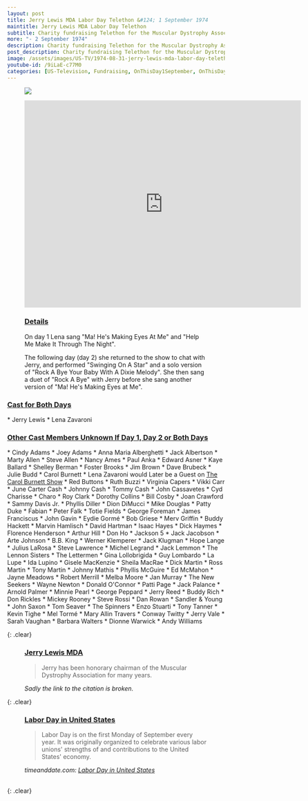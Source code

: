 ```yaml
---
layout: post
title: Jerry Lewis MDA Labor Day Telethon &#124; 1 September 1974
maintitle: Jerry Lewis MDA Labor Day Telethon
subtitle: Charity fundraising Telethon for the Muscular Dystrophy Association
more: "- 2 September 1974"
description: Charity fundraising Telethon for the Muscular Dystrophy Association.
post_description: Charity fundraising Telethon for the Muscular Dystrophy Association.
image: /assets/images/US-TV/1974-08-31-jerry-lewis-mda-labor-day-telethon.jpg
youtube-id: /9iLaE-c77M0
categories: [US-Television, Fundraising, OnThisDay1September, OnThisDay2September]
---
```


<figure class="fig1">
<img src="{{ page.image }}" class="full-width" />
</figure>

<figure class="fig2">
<div class="responsive-video"><iframe width="640px" height="480px" src="https://www.youtube.com/embed/9iLaE-c77M0?start=2172&rel=0&showinfo=1" frameborder="0" allowfullscreen></iframe></div>
<h3 id="details"><a href="#details">Details</a></h3>
<p>On day 1 Lena sang "Ma! He's Making Eyes At Me" and "Help Me Make It Through The Night".</p>
<p>The following day (day 2) she returned to the show to chat with Jerry, and performed "Swinging On A Star" and a solo version of "Rock A Bye Your Baby With A Dixie Melody". She then sang a duet of "Rock A Bye" with Jerry before she sang another version of "Ma! He's Making Eyes at Me".</p>
</figure>

<h3 id="cast1"><a href="#cast1">Cast for Both Days</a></h3>
* Jerry Lewis
* Lena Zavaroni

<h3 id="cast2"><a href="#cast2">Other Cast Members Unknown If Day 1, Day 2 or Both Days</a></h3>
* Cindy Adams
* Joey Adams
* Anna Maria Alberghetti
* Jack Albertson
* Marty Allen
* Steve Allen
* Nancy Ames
* Paul Anka
* Edward Asner
* Kaye Ballard
* Shelley Berman
* Foster Brooks
* Jim Brown
* Dave Brubeck
* Julie Budd
* Carol Burnett
     * Lena Zavaroni would Later be a Guest on <a href="/1974-11-02-the-carol-burnett-show/">The Carol Burnett Show</a>
* Red Buttons
* Ruth Buzzi
* Virginia Capers
* Vikki Carr
* June Carter Cash
* Johnny Cash
* Tommy Cash
* John Cassavetes
* Cyd Charisse
* Charo
* Roy Clark
* Dorothy Collins
* Bill Cosby
* Joan Crawford
* Sammy Davis Jr.
* Phyllis Diller
* Dion DiMucci
* Mike Douglas
* Patty Duke
* Fabian
* Peter Falk
* Totie Fields
* George Foreman
* James Franciscus
* John Gavin
* Eydie Gormé
* Bob Griese
* Merv Griffin
* Buddy Hackett
* Marvin Hamlisch
* David Hartman
* Isaac Hayes
* Dick Haymes
* Florence Henderson
* Arthur Hill
* Don Ho
* Jackson 5
* Jack Jacobson
* Arte Johnson
* B.B. King
* Werner Klemperer
* Jack Klugman
* Hope Lange
* Julius LaRosa
* Steve Lawrence
* Michel Legrand
* Jack Lemmon
* The Lennon Sisters
* The Lettermen
* Gina Lollobrigida
* Guy Lombardo
* La Lupe
* Ida Lupino
* Gisele MacKenzie
* Sheila MacRae
* Dick Martin
* Ross Martin
* Tony Martin
* Johnny Mathis
* Phyllis McGuire
* Ed McMahon
* Jayne Meadows
* Robert Merrill
* Melba Moore
* Jan Murray
* The New Seekers
* Wayne Newton
* Donald O'Connor
* Patti Page
* Jack Palance
* Arnold Palmer
* Minnie Pearl
* George Peppard
* Jerry Reed
* Buddy Rich
* Don Rickles
* Mickey Rooney
* Steve Rossi
* Dan Rowan
* Sandler & Young
* John Saxon
* Tom Seaver
* The Spinners
* Enzo Stuarti
* Tony Tanner
* Kevin Tighe
* Mel Tormé
* Mary Allin Travers
* Conway Twitty
* Jerry Vale
* Sarah Vaughan
* Barbara Walters
* Dionne Warwick
* Andy Williams

{: .clear}

<figure class="fig3">
<h3 id="mda"><a href="#mda">Jerry Lewis MDA</a></h3>
<blockquote>Jerry has been honorary chairman of the Muscular Dystrophy Association for many years.</blockquote>
<cite>Sadly the link to the citation is broken.</cite>
</figure>

{: .clear}

<figure class="fig3">
<h3 id="labor-day"><a href="#labor-day">Labor Day in United States</a></h3>
<blockquote>Labor Day is on the first Monday of September every year. It was originally organized to celebrate various labor unions' strengths of and contributions to the United States' economy.</blockquote>
<cite>timeanddate.com: <a href="https://www.timeanddate.com/holidays/us/labor-day">Labor Day in United States</a></cite>
</figure>

<br />{: .clear}

